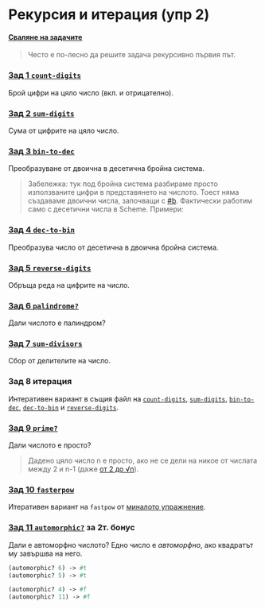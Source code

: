# Рекурсия и итерация (упр 2)

#### [Сваляне на задачите][download]

> Често е по-лесно да решите задача рекурсивно първия път.

### [Зад 1 `count-digits`][count-digits]
Брой цифри на цяло число (вкл. и отрицателно).

### [Зад 2 `sum-digits`][sum-digits]
Сума от цифрите на цяло число.

### [Зад 3 `bin-to-dec`][bin-to-dec]
Преобразуване от двоична в десетична бройна система.

> Забележка: тук под бройна система разбираме просто използваните цифри в представянето на числото. Тоест няма създаваме двоични числа, започващи с [#b](http://people.csail.mit.edu/jaffer/r5rs/Syntax-of-numerical-constants.html). Фактически работим само с десетични числа в Scheme.
Примери:

### [Зад 4 `dec-to-bin`][dec-to-bin]
Преобразува число от десетична в двоична бройна система.

### [Зад 5 `reverse-digits`][reverse-digits]
Обръща реда на цифрите на число.

### [Зад 6 `palindrome?`][palindrome?]
Дали числото е палиндром?

### [Зад 7 `sum-divisors`][sum-divisors]
Сбор от делителите на число.

### Зад 8 итерация
Интеративен вариант в същия файл на
[`count-digits`][count-digits],
[`sum-digits`][sum-digits],
[`bin-to-dec`][bin-to-dec],
[`dec-to-bin`][dec-to-bin] и
[`reverse-digits`][reverse-digits].

### [Зад 9 `prime?`][prime?]
Дали числото е просто?

> Дадено цяло число n е просто, ако не се дели на никое от числата между 2 и n-1 (даже [от 2 до √n][primality-test]).

### [Зад 10 `fasterpow`][fasterpow]
Итеративен вариант на `fastpow` от [миналото упражнение][prev-exercise].

### [Зад 11 `automorphic?`][automorphic?] **за 2т. бонус**
Дали е автоморфно числото? Едно число е _автоморфно_, ако квадратът му завършва на него.

```scheme
(automorphic? 6) -> #t
(automorphic? 5) -> #t

(automorphic? 4) -> #f
(automorphic? 11) -> #f
```

[download]: https://download-directory.github.io/?url=https%3A%2F%2Fgithub.com%2Ftriffon%2Ffp-2021-22%2Ftree%2Fmaster%2Fexercises%2F6%2F02-rec-iter
[primality-test]: https://en.wikipedia.org/wiki/Primality_test
[prev-exercise]: ../01-basics/problems.01.rkt

[count-digits]: ./01.count-digits.rkt
[sum-digits]: ./02.sum-digits.rkt
[bin-to-dec]: ./03.bin-to-dec.rkt
[dec-to-bin]: ./04.dec-to-bin.rkt
[reverse-digits]: ./05.reverse-digits.rkt
[palindrome?]: ./06.palindrome.rkt
[sum-divisors]: ./07.sum-divisors.rkt
[prime?]: ./09.prime.rkt
[fasterpow]: ./10.fasterpow.rkt
[automorphic?]: ./11.automorphic.rkt
